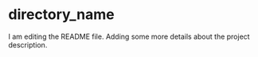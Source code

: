 
# directory_name
I am editing the README file. Adding some more details about the project description.
